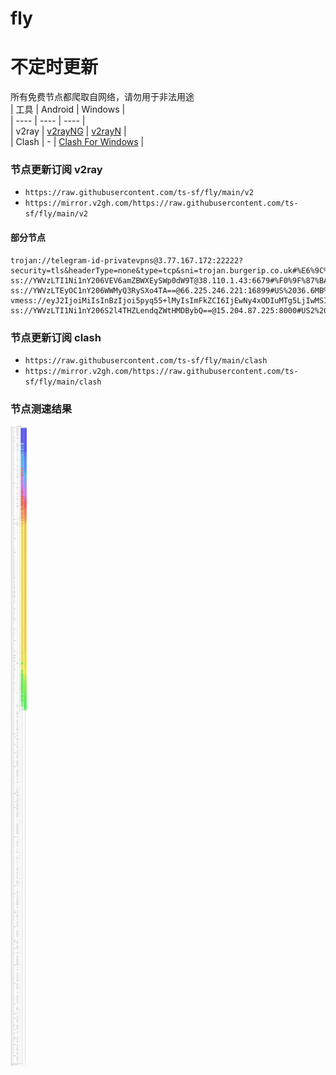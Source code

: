 # fly
# 不定时更新
所有免费节点都爬取自网络，请勿用于非法用途  
|  工具  | Android  | Windows  |  
|  ----  | ----   | ----  |  
| v2ray  | [v2rayNG](https://github.com/2dust/v2rayNG/releases) | [v2rayN](https://github.com/2dust/v2rayN/releases) |  
| Clash  | - | [Clash For Windows](https://github.com/2dust/clashN/releases) | 
  
### 节点更新订阅  v2ray
- `https://raw.githubusercontent.com/ts-sf/fly/main/v2`  
- `https://mirror.v2gh.com/https://raw.githubusercontent.com/ts-sf/fly/main/v2`  

#### 部分节点  
``` 
trojan://telegram-id-privatevpns@3.77.167.172:22222?security=tls&headerType=none&type=tcp&sni=trojan.burgerip.co.uk#%E6%9C%AA%E7%9F%A52
ss://YWVzLTI1Ni1nY206VEV6amZBWXEySWp0dW9T@38.110.1.43:6679#%F0%9F%87%BA%F0%9F%87%B8US%E7%BE%8E%E5%9B%BD%201.9MB%2Fs
ss://YWVzLTEyOC1nY206WWMyQ3RySXo4TA==@66.225.246.221:16899#US%2036.6MB%2Fs
vmess://eyJ2IjoiMiIsInBzIjoi5pyq55+lMyIsImFkZCI6IjEwNy4xODIuMTg5LjIwMSIsInBvcnQiOiI1NTE4NyIsImlkIjoiMjY2NzBhNzYtNWZlMi00NzM4LWE4NGItMTIyOTkwNWUwMzU0IiwiYWlkIjoiMCIsInNjeSI6bnVsbCwibmV0Ijoid3MiLCJ0eXBlIjoiIiwiaG9zdCI6IiIsInBhdGgiOiIvIiwidGxzIjoiIiwic25pIjoiIiwidGVzdF9uYW1lIjoiMyJ9
ss://YWVzLTI1Ni1nY206S2l4THZLendqZWtHMDBybQ==@15.204.87.225:8000#US2%201.9MB%2Fs
```
### 节点更新订阅  clash
- `https://raw.githubusercontent.com/ts-sf/fly/main/clash`  
- `https://mirror.v2gh.com/https://raw.githubusercontent.com/ts-sf/fly/main/clash`  

### 节点测速结果
![image](traffic.png)

